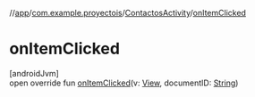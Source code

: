 //[app](../../../index.md)/[com.example.proyectois](../index.md)/[ContactosActivity](index.md)/[onItemClicked](on-item-clicked.md)

# onItemClicked

[androidJvm]\
open override fun [onItemClicked](on-item-clicked.md)(v: [View](https://developer.android.com/reference/kotlin/android/view/View.html), documentID: [String](https://kotlinlang.org/api/latest/jvm/stdlib/kotlin/-string/index.html))

